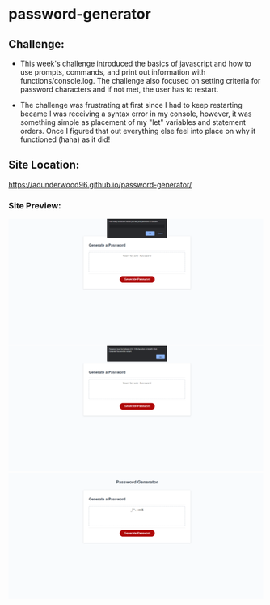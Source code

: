 # password-generator

## Challenge:
- This week's challenge introduced the basics of javascript and how to use prompts, commands, and print out information with functions/console.log. The challenge also focused on setting criteria for password characters and if not met, the user has to restart. 

- The challenge was frustrating at first since I had to keep restarting became I was receiving a syntax error in my console, however, it was something simple as placement of my "let" variables and statement orders. Once I figured that out everything else feel into place on why it functioned (haha) as it did!

## Site Location:
https://adunderwood96.github.io/password-generator/

### Site Preview:

![Start of Generating PWD](https://github.com/adunderwood96/password-generator/blob/ebdc4fad73b77cc4d7ed11aadf0e7ef4f73e182b/assets/images/start.png)
![Restart due to insufficient character length](https://github.com/adunderwood96/password-generator/blob/ebdc4fad73b77cc4d7ed11aadf0e7ef4f73e182b/assets/images/restart.png)
![Final Result:Randomized PWD](https://github.com/adunderwood96/password-generator/blob/ebdc4fad73b77cc4d7ed11aadf0e7ef4f73e182b/assets/images/result.png)